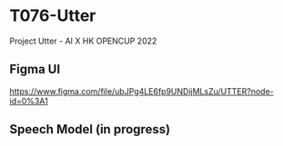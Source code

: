 # T076-Utter
Project Utter - AI X HK OPENCUP 2022

## Figma UI
https://www.figma.com/file/ubJPg4LE6fp9UNDijMLsZu/UTTER?node-id=0%3A1

## Speech Model (in progress)

